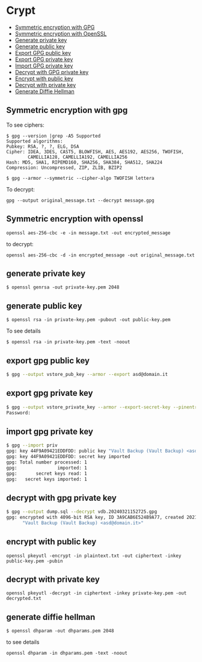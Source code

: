 # Crypt

- [Symmetric encryption with GPG](#symmetric-encryption-with-gpg)
- [Symmetric encryption with OpenSSL](#symmetric-encryption-with-openssl)
- [Generate private key](#generate-private-key)
- [Generate public key](#generate-public-key)
- [Export GPG public key](#export-gpg-public-key)
- [Export GPG private key](#export-gpg-private-key)
- [Import GPG private key](#import-gpg-private-key)
- [Decrypt with GPG private key](#decrypt-with-gpg-private-key)
- [Encrypt with public key](#encrypt-with-public-key)
- [Decrypt with private key](#decrypt-with-private-key)
- [Generate Diffie Hellman](#generate-diffie-hellman) 

## Symmetric encryption with gpg

To see ciphers:

```
$ gpg --version |grep -A5 Supported
Supported algorithms:
Pubkey: RSA, ?, ?, ELG, DSA
Cipher: IDEA, 3DES, CAST5, BLOWFISH, AES, AES192, AES256, TWOFISH,
        CAMELLIA128, CAMELLIA192, CAMELLIA256
Hash: MD5, SHA1, RIPEMD160, SHA256, SHA384, SHA512, SHA224
Compression: Uncompressed, ZIP, ZLIB, BZIP2
```


```
$ gpg --armor --symmetric --cipher-algo TWOFISH lettera
```

To decrypt:

```
gpg --output original_message.txt --decrypt message.gpg
```

## Symmetric encryption with openssl

```
openssl aes-256-cbc -e -in message.txt -out encrypted_message
```

to decrypt:

```
openssl aes-256-cbc -d -in encrypted_message -out original_message.txt
```

## generate private key

```
$ openssl genrsa -out private-key.pem 2048
```

## generate public key

```
$ openssl rsa -in private-key.pem -pubout -out public-key.pem
```

To see details

```
$ openssl rsa -in private-key.pem -text -noout
```

## export gpg public key

```bash
$ gpg --output vstore_pub_key --armor --export asd@domain.it
```

## export gpg private key

```bash
$ gpg --output vstore_private_key --armor --export-secret-key --pinentry-mode=loopback asd@domain.it
Password:
```

## import gpg private key

```bash
$ gpg --import priv
gpg: key 44F9A09421EDDFDD: public key "Vault Backup (Vault Backup) <asd@domain.it>" imported
gpg: key 44F9A09421EDDFDD: secret key imported
gpg: Total number processed: 1
gpg:               imported: 1
gpg:       secret keys read: 1
gpg:   secret keys imported: 1
```

## decrypt with gpg private key

```bash
$ gpg --output dump.sql --decrypt vdb.20240321152725.gpg
gpg: encrypted with 4096-bit RSA key, ID 3A9CAB6E524B9A77, created 2021-07-01
      "Vault Backup (Vault Backup) <asd@domain.it>"
```



## encrypt with public key

```
openssl pkeyutl -encrypt -in plaintext.txt -out ciphertext -inkey public-key.pem -pubin
```

## decrypt with private key

```
openssl pkeyutl -decrypt -in ciphertext -inkey private-key.pem -out decrypted.txt
```

## generate diffie hellman

```
$ openssl dhparam -out dhparams.pem 2048
```

to see details

```
openssl dhparam -in dhparams.pem -text -noout
```

